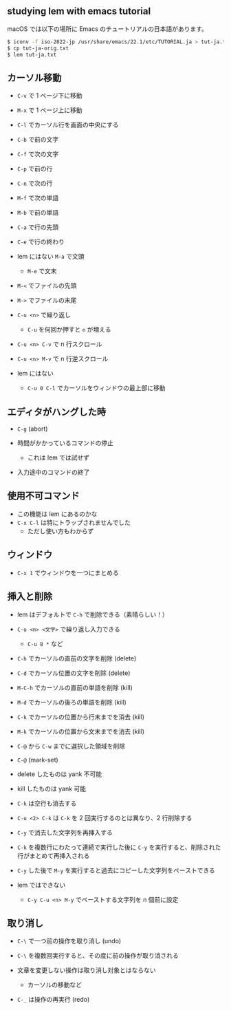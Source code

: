 ## studying lem with emacs tutorial

macOS では以下の場所に Emacs のチュートリアルの日本語があります。

````sh
$ iconv -f iso-2022-jp /usr/share/emacs/22.1/etc/TUTORIAL.ja > tut-ja.txt
$ cp tut-ja-orig.txt
$ lem tut-ja.txt
````

## カーソル移動
- `C-v` で 1 ページ下に移動
- `M-x` で 1 ページ上に移動
- `C-l` でカーソル行を画面の中央にする

- `C-b` で前の文字
- `C-f` で次の文字
- `C-p` で前の行
- `C-n` で次の行

- `M-f` で次の単語
- `M-b` で前の単語

- `C-a` で行の先頭
- `C-e` で行の終わり

- lem にはない
   `M-a` で文頭
  - `M-e` で文末

- `M-<` でファイルの先頭
- `M->` でファイルの末尾

- `C-u <n>` で繰り返し
  - `C-u` を何回か押すと `n` が増える

- `C-u <n> C-v` で n 行スクロール
- `C-u <n> M-v` で n 行逆スクロール

- lem にはない
  - `C-u 0 C-l` でカーソルをウィンドウの最上部に移動

## エディタがハングした時
- `C-g` (abort)

- 時間がかかっているコマンドの停止
  - これは lem では試せず
- 入力途中のコマンドの終了

## 使用不可コマンド
- この機能は lem にあるのかな
- `C-x C-l` は特にトラップされませんでした
  - ただし使い方もわからず

## ウィンドウ
- `C-x 1` でウィンドウを一つにまとめる

## 挿入と削除
- lem はデフォルトで `C-h` で削除できる（素晴らしい！）

- `C-u <n> <文字>` で繰り返し入力できる
  - `C-u 8 *` など

- `C-h` でカーソルの直前の文字を削除 (delete)
- `C-d` でカーソル位置の文字を削除 (delete)

- `M-C-h` でカーソルの直前の単語を削除 (kill)
- `M-d` でカーソルの後ろの単語を削除 (kill)

- `C-k` でカーソルの位置から行末までを消去 (kill)
- `M-k` でカーソルの位置から文末までを消去 (kill)

- `C-@` から `C-w` までに選択した領域を削除
- `C-@` (mark-set)

- delete したものは yank 不可能
- kill したものは yank 可能

- `C-k` は空行も消去する
- `C-u <2> C-k` は `C-k` を 2 回実行するのとは異なり、2 行削除する

- `C-y` で消去した文字列を再挿入する

- `C-k` を複数行にわたって連続で実行した後に `C-y` を実行すると、削除された行がまとめて再挿入される

- `C-y` した後で `M-y` を実行すると過去にコピーした文字列をペーストできる

- lem ではできない
  - `C-y C-u <n> M-y` でペーストする文字列を n 個前に設定

## 取り消し
- `C-\` で一つ前の操作を取り消し (undo)
- `C-\` を複数回実行すると、その度に前の操作が取り消される
- 文章を変更しない操作は取り消し対象とはならない
  - カーソルの移動など

- `C-_` は操作の再実行 (redo)





